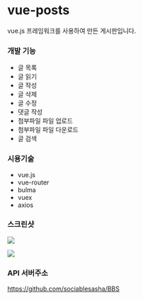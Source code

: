 # vue-posts

vue.js 프레임워크를 사용하여 만든 게시판입니다.

### 개발 기능

- 글 목록
- 글 읽기
- 글 작성
- 글 삭제
- 글 수정
- 댓글 작성
- 첨부파일 파일 업로드
- 첨부파일 파일 다운로드
- 글 검색

### 시용기술

- vue.js
- vue-router
- bulma
- vuex
- axios

### 스크린샷

![](https://github.com/ocipap/vue-posts/blob/master/screen1.png)

![](https://github.com/ocipap/vue-posts/blob/master/screen2.png)

### API 서버주소

https://github.com/sociablesasha/BBS
